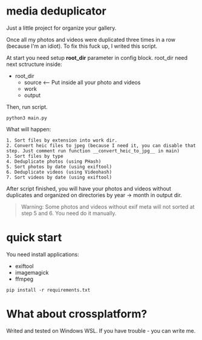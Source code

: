 # media deduplicator
Just a little project for organize your gallery. 

Once all my photos and videos were duplicated three times in a row (because I'm an idiot).
To fix this fuck up, I writed this script.

At start you need setup **root_dir** parameter in config block.
root_dir need next sctructure inside:

* root_dir
    * source <-- Put inside all your photo and videos
    * work
    * output

Then, run script.

``` python3 main.py ```

What will happen:

    1. Sort files by extension into work dir.
    2. Convert heic files to jpeg (because I need it, you can disable that step. Just comment run function __convert_heic_to_jpg__ in main)
    3. Sort files by type
    4. Deduplicate photos (using PHash)
    5. Sort photos by date (using exiftool)
    6. Deduplicate videos (using Videohash)
    7. Sort videos by date (using exiftool)

After script finished, you will have your photos and videos without duplicates and organized on directories by year -> month in output dir.

> Warning: Some photos and videos without exif meta will not sorted at step 5 and 6. You need do it manually.

# quick start

You need install applications: 
* exiftool 
* imagemagick 
* ffmpeg

```pip install -r requirements.txt```

# What about crossplatform?
Writed and tested on Windows WSL. 
If you have trouble - you can write me.
